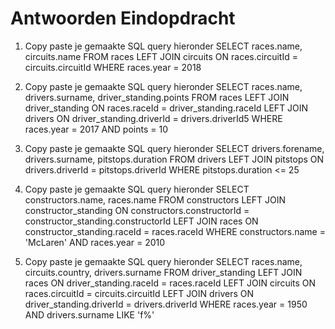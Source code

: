 # Antwoorden Eindopdracht

1. Copy paste je gemaakte SQL query hieronder
SELECT races.name, circuits.name FROM races
LEFT JOIN circuits ON races.circuitId = circuits.circuitId
WHERE races.year = 2018


2. Copy paste je gemaakte SQL query hieronder
SELECT races.name, drivers.surname, driver_standing.points FROM races
LEFT JOIN driver_standing ON races.raceId = driver_standing.raceId
LEFT JOIN drivers ON driver_standing.driverId = drivers.driverId5
WHERE races.year = 2017 AND points = 10


3. Copy paste je gemaakte SQL query hieronder
SELECT drivers.forename, drivers.surname, pitstops.duration FROM drivers
LEFT JOIN pitstops ON drivers.driverId = pitstops.driverId
WHERE pitstops.duration <= 25


4. Copy paste je gemaakte SQL query hieronder
SELECT constructors.name, races.name FROM constructors
LEFT JOIN constructor_standing
ON constructors.constructorId = constructor_standing.constructorId
LEFT JOIN races
ON constructor_standing.raceId = races.raceId
WHERE constructors.name = 'McLaren'
AND races.year = 2010

5. Copy paste je gemaakte SQL query hieronder
SELECT races.name, circuits.country, drivers.surname FROM driver_standing
LEFT JOIN races ON driver_standing.raceId = races.raceId
LEFT JOIN circuits ON races.circuitId  = circuits.circuitId
LEFT JOIN drivers ON driver_standing.driverId  = drivers.driverId
WHERE races.year = 1950 AND drivers.surname LIKE 'f%'
